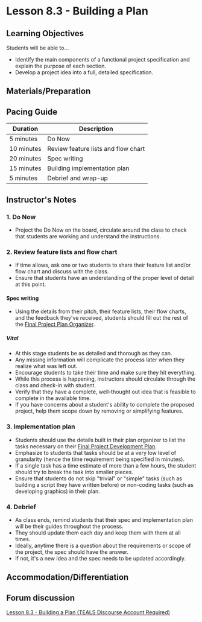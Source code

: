 # Lesson 8.3 - Building a Plan

## Learning Objectives

Students will be able to...

* Identify the main components of a functional project specification and explain the purpose of each section.
* Develop a project idea into a full, detailed specification.

## Materials/Preparation

## Pacing Guide

| Duration  | Description                                   |
| --------- | --------------------------------------------- |
| 5 minutes | Do Now |
| 10 minutes | Review feature lists and flow chart |
| 20 minutes | Spec writing |
| 15 minutes | Building implementation plan|
| 5 minutes | Debrief and wrap-up|

## Instructor's Notes

### 1. Do Now

* Project the Do Now on the board, circulate around the class to check that students are working and understand the instructions.

### 2. Review feature lists and flow chart

* If time allows, ask one or two students to share their feature list and/or flow chart and discuss with the class.
* Ensure that students have an understanding of the proper level of detail at this point.

#### Spec writing

* Using the details from their pitch, their feature lists, their flow charts, and the feedback they've received, students should fill out the rest of the [Final Project Plan Organizer].

##### Vital

* At this stage students be as detailed and thorough as they can.  
* Any missing information will complicate the process later when they realize what was left out.  
* Encourage students to take their time and make sure they hit everything.
* While this process is happening, instructors should circulate through the class and check-in with student.  
* Verify that they have a complete, well-thought out idea that is feasible to complete in the available time.  
* If you have concerns about a student's ability to complete the proposed project, help them scope down by removing or simplifying features.

### 3. Implementation plan

* Students should use the details built in their plan organizer to list the tasks necessary on their [Final Project Development Plan][].
* Emphasize to students that tasks should be at a very low level of granularity (hence the time requirement being specified in minutes).
* If a single task has a time estimate of more than a few hours, the student should try to break the task into smaller pieces.
* Ensure that students do not skip "trivial" or "simple" tasks (such as building a script they have written before) or non-coding tasks (such as developing graphics) in their plan.

### 4. Debrief

* As class ends, remind students that their spec and implementation plan will be their guides throughout the process.  
* They should update them each day and keep them with them at all times.
* Ideally, anytime there is a question about the requirements or scope of the project, the spec should have the answer.  
* If not, it's a new idea and the spec needs to be updated accordingly.

## Accommodation/Differentiation

[Final Project Plan Organizer]:https://teals-introcs.gitbooks.io/2nd-semester-introduction-to-computer-science-pri/content/units/8_unit/final_project_plan_organizer.docx
[Final Project Development Plan]:https://teals-introcs.gitbooks.io/2nd-semester-introduction-to-computer-science-pri/content/units/8_unit/final_project_development_plan.docx

## Forum discussion

[Lesson 8.3 - Building a Plan (TEALS Discourse Account Required)](https://forums.tealsk12.org/c/2nd-semester-unit-8-final-project/lesson-8-03-building-a-plan)
